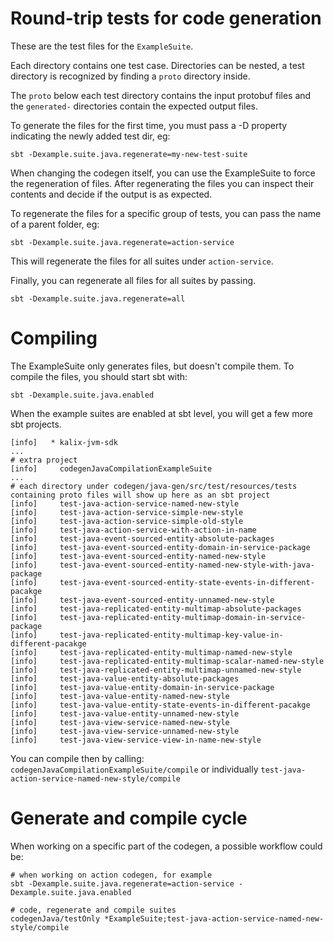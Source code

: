 # Round-trip tests for code generation

These are the test files for the `ExampleSuite`.

Each directory contains one test case. Directories can be nested, a test directory is recognized by finding a `proto`
directory inside.

The `proto` below each test directory contains the input protobuf files and the `generated-` directories contain the
expected output files. 

To generate the files for the first time, you must pass a -D property indicating the newly added test dir, eg:

```shell 
sbt -Dexample.suite.java.regenerate=my-new-test-suite
```

When changing the codegen itself, you can use the ExampleSuite to force the regeneration of files. 
After regenerating the files you can inspect their contents and decide if the output is as expected. 

To regenerate the files for a specific group of tests, you can pass the name of a parent folder, eg:

```shell 
sbt -Dexample.suite.java.regenerate=action-service
```

This will regenerate the files for all suites under `action-service`.

Finally, you can regenerate all files for all suites by passing.

```shell 
sbt -Dexample.suite.java.regenerate=all
```

# Compiling

The ExampleSuite only generates files, but doesn't compile them.
To compile the files, you should start sbt with:

```shell
sbt -Dexample.suite.java.enabled 
```

When the example suites are enabled at sbt level, you will get a few more sbt projects.

```shell
[info]   * kalix-jvm-sdk
...
# extra project 
[info]     codegenJavaCompilationExampleSuite
... 
# each directory under codegen/java-gen/src/test/resources/tests containing proto files will show up here as an sbt project
[info]     test-java-action-service-named-new-style
[info]     test-java-action-service-simple-new-style
[info]     test-java-action-service-simple-old-style
[info]     test-java-action-service-with-action-in-name
[info]     test-java-event-sourced-entity-absolute-packages
[info]     test-java-event-sourced-entity-domain-in-service-package
[info]     test-java-event-sourced-entity-named-new-style
[info]     test-java-event-sourced-entity-named-new-style-with-java-package
[info]     test-java-event-sourced-entity-state-events-in-different-pacakge
[info]     test-java-event-sourced-entity-unnamed-new-style
[info]     test-java-replicated-entity-multimap-absolute-packages
[info]     test-java-replicated-entity-multimap-domain-in-service-package
[info]     test-java-replicated-entity-multimap-key-value-in-different-pacakge
[info]     test-java-replicated-entity-multimap-named-new-style
[info]     test-java-replicated-entity-multimap-scalar-named-new-style
[info]     test-java-replicated-entity-multimap-unnamed-new-style
[info]     test-java-value-entity-absolute-packages
[info]     test-java-value-entity-domain-in-service-package
[info]     test-java-value-entity-named-new-style
[info]     test-java-value-entity-state-events-in-different-pacakge
[info]     test-java-value-entity-unnamed-new-style
[info]     test-java-view-service-named-new-style
[info]     test-java-view-service-unnamed-new-style
[info]     test-java-view-service-view-in-name-new-style

```

You can compile then by calling: `codegenJavaCompilationExampleSuite/compile` or individually `test-java-action-service-named-new-style/compile`

# Generate and compile cycle

When working on a specific part of the codegen, a possible workflow could be:


```shell
# when working on action codegen, for example
sbt -Dexample.suite.java.regenerate=action-service -Dexample.suite.java.enabled 

# code, regenerate and compile suites
codegenJava/testOnly *ExampleSuite;test-java-action-service-named-new-style/compile
```